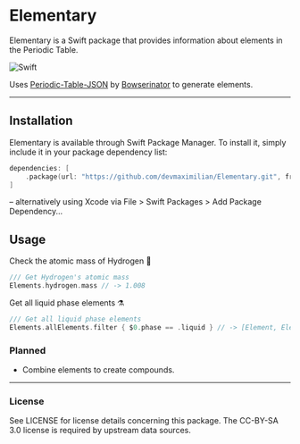 # Elementary

Elementary is a Swift package that provides information about elements in the Periodic Table.

![Swift](https://github.com/devmaximilian/Elementary/workflows/Swift/badge.svg)

Uses [Periodic-Table-JSON](https://github.com/Bowserinator/Periodic-Table-JSON) by [Bowserinator](https://github.com/Bowserinator) to generate elements.

---

## Installation

Elementary is available through Swift Package Manager. To install it, simply include it in your package dependency list:

```swift
dependencies: [
    .package(url: "https://github.com/devmaximilian/Elementary.git", from: "1.0.0"),
]
```
– alternatively using Xcode via File > Swift Packages > Add Package Dependency...

## Usage

Check the atomic mass of Hydrogen 🔬

```swift
/// Get Hydrogen's atomic mass
Elements.hydrogen.mass // -> 1.008
```

Get all liquid phase elements ⚗️

```swift
/// Get all liquid phase elements
Elements.allElements.filter { $0.phase == .liquid } // -> [Element, Element, ...]
```

### Planned

- Combine elements to create compounds.

---

### License

See LICENSE for license details concerning this package. The CC-BY-SA 3.0 license is required by upstream data sources. 
